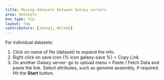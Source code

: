 ```yaml
---
title: Moving datasets between Galaxy servers
area: datasets
box_type: tip
layout: faq
contributors: [jennaj, Melkeb]
---
```


For individual datasets:
1. Click on name of file (dataset) to expand the info.
2. Right click on save icon {% icon galaxy-save %} > Copy Link.
3. On another Galaxy server: go to upload menu > Paste / Fetch Data and paste the link. Select attributes, such as genome assembly, if required. Hit the **Start** button.
